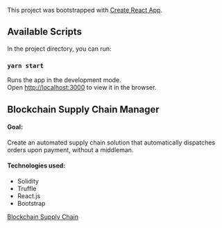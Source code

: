 This project was bootstrapped with [Create React App](https://github.com/facebook/create-react-app).

## Available Scripts

In the project directory, you can run:

### `yarn start`

Runs the app in the development mode.<br />
Open [http://localhost:3000](http://localhost:3000) to view it in the browser.

## Blockchain Supply Chain Manager

#### Goal:

Create an automated supply chain solution that automatically dispatches orders upon payment, without a middleman.

#### Technologies used:

- Solidity
- Truffle
- React.js
- Bootstrap

[Blockchain Supply Chain](https://imgur.com/yBoFITA)
